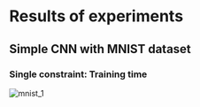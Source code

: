 # Results of experiments
## Simple CNN with MNIST dataset
### Single constraint: Training time

![mnist_1](https://user-images.githubusercontent.com/45913687/160582923-b0110fa8-0c28-4759-bc7b-e43cb9c38cd1.png)

